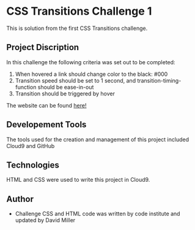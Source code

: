 # CSS Transitions Challenge 1

This is solution from the first CSS Transitions challenge.

## Project Discription
In this challenge the following criteria was set out to be completed:

1. When hovered a link should change color to the black: #000
2. Transition speed should be set to 1 second, and transition-timing-function should be ease-in-out
3. Transition should be triggered by hover

The website can be found [here!](https://davidtmiller2010.github.io/css_transitions_challenge1/)

## Developement Tools
The tools used for the creation and management of this project included Cloud9 and GitHub

## Technologies
HTML and CSS were used to write this project in Cloud9. 

## Author
- Challenge CSS and HTML code was written by code institute and updated by David Miller
